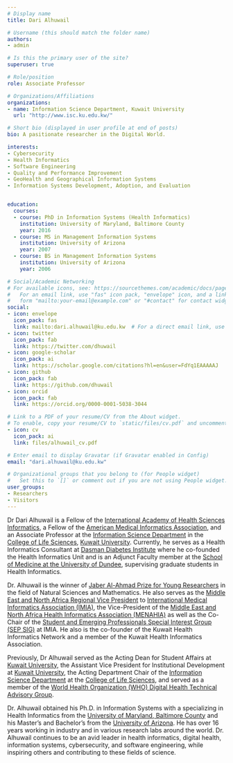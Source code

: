 ```yaml
---
# Display name
title: Dari Alhuwail

# Username (this should match the folder name)
authors:
- admin

# Is this the primary user of the site?
superuser: true

# Role/position
role: Associate Professor

# Organizations/Affiliations
organizations:
- name: Information Science Department, Kuwait University
  url: "http://www.isc.ku.edu.kw/"

# Short bio (displayed in user profile at end of posts)
bio: A pasitionate researcher in the Digital World. 

interests:
- Cybersecurity 
- Health Informatics
- Software Engineering
- Quality and Performance Improvement
- GeoHealth and Geographical Information Systems
- Information Systems Development, Adoption, and Evaluation


education:
  courses:
  - course: PhD in Information Systems (Health Informatics)
    institution: University of Maryland, Baltimore County
    year: 2016
  - course: MS in Management Information Systems
    institution: University of Arizona
    year: 2007
  - course: BS in Management Information Systems
    institution: University of Arizona
    year: 2006

# Social/Academic Networking
# For available icons, see: https://sourcethemes.com/academic/docs/page-builder/#icons
#   For an email link, use "fas" icon pack, "envelope" icon, and a link in the
#   form "mailto:your-email@example.com" or "#contact" for contact widget.
social:
- icon: envelope
  icon_pack: fas
  link: mailto:dari.alhuwail@ku.edu.kw  # For a direct email link, use "mailto:dari.alhuwail@ku.edu.kw".
- icon: twitter
  icon_pack: fab
  link: https://twitter.com/dhuwail
- icon: google-scholar
  icon_pack: ai
  link: https://scholar.google.com/citations?hl=en&user=FdYq1EAAAAAJ
- icon: github
  icon_pack: fab
  link: https://github.com/dhuwail
- icon: orcid
  icon_pack: fab
  link: https://orcid.org/0000-0001-5038-3044

# Link to a PDF of your resume/CV from the About widget.
# To enable, copy your resume/CV to `static/files/cv.pdf` and uncomment the lines below.
- icon: cv
  icon_pack: ai
  link: files/alhuwail_cv.pdf

# Enter email to display Gravatar (if Gravatar enabled in Config)
email: "dari.alhuwail@ku.edu.kw"

# Organizational groups that you belong to (for People widget)
#   Set this to `[]` or comment out if you are not using People widget.
user_groups:
- Researchers
- Visitors
---
```


Dr Dari Alhuwail is a Fellow of the [International Academy of Health Sciences Informatics](https://imia-medinfo.org/wp/iahsi/), a Fellow of the [American Medical Informatics Association](https://www.amia.org/), and an Associate Professor at the [Information Science Department](http://www.isc.ku.edu.kw/) in the [College of Life Sciences](http://www.ku.edu.kw/COLS/), [Kuwait University](http://ku.edu.kw/). Currently, he serves as a Health Informatics Consultant at [Dasman Diabetes Institute](https://www.dasmaninstitute.org/) where he co-founded the Health Informatics Unit and is an Adjunct Faculty member at the [School of Medicine at the University of Dundee](https://www.dundee.ac.uk/medicine/), supervising graduate students in Health Informatics. 

Dr. Alhuwail is the winner of [Jaber Al-Ahmad Prize for Young Researchers](https://www.kfas.org/Offerings/Scientist-or-Researcher/Prizes/Jaber-Al-Ahmad-Prize-for-Young-Researchers) in the field of Natural Sciences and Mathematics. He also serves as the [Middle East and North Africa Regional Vice President](https://imia-medinfo.org/wp/menahia-middle-east-and-north-african-health-informatics-association/) to [International Medical Informatics Association (IMIA)](https://imia-medinfo.org/), the Vice-President of the [Middle East and North Africa Health Informatics Association (MENAHIA)](https://imia-medinfo.org/wp/menahia-middle-east-and-north-african-health-informatics-association/) as well as the Co-Chair of the [Student and Emerging Professionals Special Interest Group (SEP SIG)](https://imia-medinfo.org/wp/student-and-emerging-professionals-special-interest-group-sep-sig/) at IMIA. He also is the co-founder of the Kuwait Health Informatics Network and a member of the Kuwait Health Informatics Association.  

Previously, Dr Alhuwail served as the Acting Dean for Student Affairs at [Kuwait University](http://ku.edu.kw/), the Assistant Vice President for Institutional Development at [Kuwait University](http://ku.edu.kw/), the Acting Department Chair of the [Information Science Department](http://www.isc.ku.edu.kw/) at the [College of Life Sciences](http://www.ku.edu.kw/COLS/), and served as a member of the [World Health Organization (WHO) Digital Health Technical Advisory Group](https://www.who.int/groups/dh-tag-membership). 

Dr. Alhuwail obtained his Ph.D. in Information Systems with a specializing in Health Informatics from the [University of Maryland, Baltimore County](http://is.umbc.edu/) and his Master’s and Bachelor’s from the [University of Arizona](https://eller.arizona.edu/departments-research/schools-departments/mis). He has over 16 years working in industry and in various research labs around the world. Dr. Alhuwail continues to be an avid leader in health informatics, digital health, information systems, cybersecurity, and software engineering, while inspiring others and contributing to these fields of science.